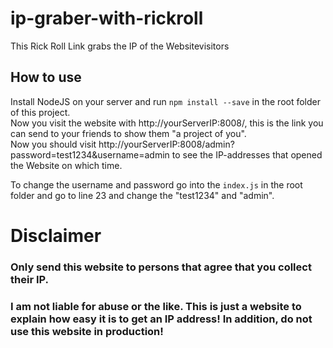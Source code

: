 # ip-graber-with-rickroll
 This Rick Roll Link grabs the IP of the Websitevisitors

## How to use
 Install NodeJS on your server and run `npm install --save` in the root folder of this project.  
 Now you visit the website with http://yourServerIP:8008/, this is the link you can send to your friends to show them "a project of you".  
 Now you should visit http://yourServerIP:8008/admin?password=test1234&username=admin to see the IP-addresses that opened the Website on which time.

 To change the username and password go into the `index.js` in the root folder and go to line 23 and change the "test1234" and "admin".


 # Disclaimer
 ### Only send this website to persons that agree that you collect their IP. 
 ### I am not liable for abuse or the like. This is just a website to explain how easy it is to get an IP address! In addition, do not use this website in production!

